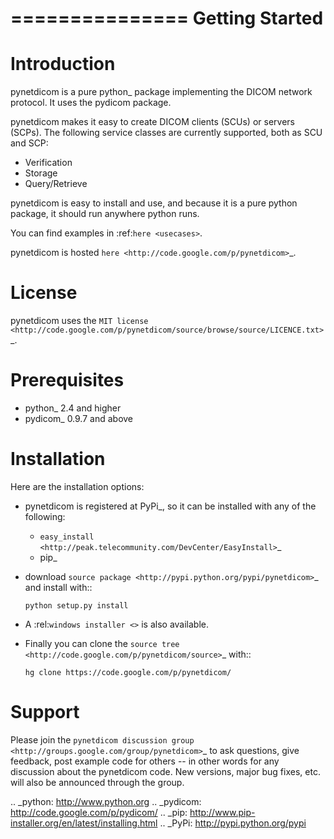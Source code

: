 ===============
Getting Started
===============

Introduction
============
pynetdicom is a pure python_ package implementing the DICOM network
protocol. It uses the pydicom package.

pynetdicom makes it easy to create DICOM clients (SCUs) or servers
(SCPs). The following service classes are currently supported, both as
SCU and SCP:

  * Verification
  * Storage
  * Query/Retrieve

pynetdicom is easy to install and use, and because it is a pure 
python package, it should run anywhere python runs. 

You can find examples in :ref:`here <usecases>`.

pynetdicom is hosted `here <http://code.google.com/p/pynetdicom>`_.

License
=======
pynetdicom uses the `MIT license 
<http://code.google.com/p/pynetdicom/source/browse/source/LICENCE.txt>`_.

Prerequisites
=============
* python_ 2.4 and higher
* pydicom_ 0.9.7 and above


Installation
============
Here are the installation options:

  * pynetdicom is registered at PyPi_, so it can be installed with any
    of the following:

    + `easy_install <http://peak.telecommunity.com/DevCenter/EasyInstall>`_
    + pip_

  * download `source package <http://pypi.python.org/pypi/pynetdicom>`_ 
    and install with::

        python setup.py install    

  * A :rel:`windows installer <>` is also available.

  * Finally you can clone the `source tree <http://code.google.com/p/pynetdicom/source>`_
    with::

        hg clone https://code.google.com/p/pynetdicom/ 


Support
=======

Please join the `pynetdicom discussion group
<http://groups.google.com/group/pynetdicom>`_ to ask questions, give
feedback, post example code for others -- in other words for any
discussion about the pynetdicom code. New versions, major bug fixes,
etc.  will also be announced through the group.



.. _python: http://www.python.org
.. _pydicom: http://code.google.com/p/pydicom/
.. _pip: http://www.pip-installer.org/en/latest/installing.html
.. _PyPi: http://pypi.python.org/pypi

